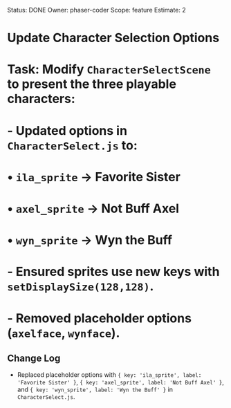 Status: DONE
Owner: phaser-coder
Scope: feature
Estimate: 2

# Update Character Selection Options

# Task: Modify `CharacterSelectScene` to present the three playable characters:
#   - Updated options in `CharacterSelect.js` to:
#       • `ila_sprite` → Favorite Sister
#       • `axel_sprite` → Not Buff Axel
#       • `wyn_sprite` → Wyn the Buff
#   - Ensured sprites use new keys with `setDisplaySize(128,128)`.
#   - Removed placeholder options (`axelface`, `wynface`).
## Change Log
- Replaced placeholder options with `{ key: 'ila_sprite', label: 'Favorite Sister' }`, `{ key: 'axel_sprite', label: 'Not Buff Axel' }`, and `{ key: 'wyn_sprite', label: 'Wyn the Buff' }` in `CharacterSelect.js`.